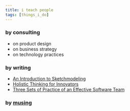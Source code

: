 ```yaml
---
title: i teach people
tags: [things_i_do]
---
```


### by consulting
  * on product design
  * on business strategy
  * on technology practices

### by writing
  * [An Introduction to Sketchmodeling](http://businessinnovationfactory.com/weblog/sketchmodeling-zee-spencer)
  * [Holistic Thinking for Innovators](http://businessinnovationfactory.com/weblog/introduction-holistic-thinking-innovators)
  * [Three Sets of Practice of an Effective Software Team](http://pillartechnology.com/blog/?p=205)

### by [musing](/musings/)
